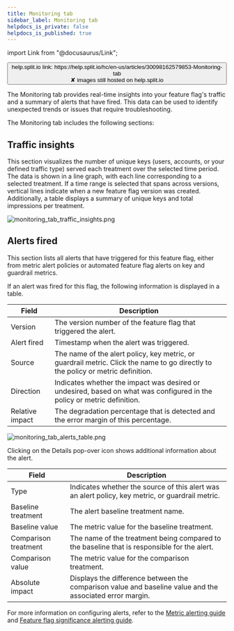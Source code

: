 ```yaml
---
title: Monitoring tab
sidebar_label: Monitoring tab
helpdocs_is_private: false
helpdocs_is_published: true
---
```


import Link from "@docusaurus/Link";

<p>
  <button style={{borderRadius:'8px', border:'1px', fontFamily:'Courier New', fontWeight:'800', textAlign:'left'}}> help.split.io link: https://help.split.io/hc/en-us/articles/30098162579853-Monitoring-tab <br /> ✘ images still hosted on help.split.io </button>
</p>

The Monitoring tab provides real-time insights into your feature flag's traffic and a summary of alerts that have fired. This data can be used to identify unexpected trends or issues that require troubleshooting.

The Monitoring tab includes the following sections:

## Traffic insights

This section visualizes the number of unique keys (users, accounts, or your defined traffic type) served each treatment over the selected time period. The data is shown in a line graph, with each line corresponding to a selected treatment. If a time range is selected that spans across versions, vertical lines indicate when a new feature flag version was created. Additionally, a table displays a summary of unique keys and total impressions per treatment.

<p>
  <img src="https://help.split.io/hc/article_attachments/32241788034445" alt="monitoring_tab_traffic_insights.png" />
</p>

## Alerts fired

This section lists all alerts that have triggered for this feature flag, either from metric alert policies or automated feature flag alerts on key and guardrail metrics.

If an alert was fired for this flag, the following information is displayed in a table.

| **Field** | **Description** |
| --- | --- | 
| Version | The version number of the feature flag that triggered the alert. |
| Alert fired | Timestamp when the alert was triggered. |
| Source | The name of the alert policy, key metric, or guardrail metric. Click the name to go directly to the policy or metric definition. |
| Direction | Indicates whether the impact was desired or undesired, based on what was configured in the policy or metric definition. |
| Relative impact | The degradation percentage that is detected and the error margin of this percentage. |

<p>
  <img src="https://help.split.io/hc/article_attachments/32241812102157" alt="monitoring_tab_alerts_table.png" />
</p>

Clicking on the Details pop-over icon shows additional information about the alert.

| **Field** | **Description** |
| --- | --- | 
| Type | Indicates whether the source of this alert was an alert policy, key metric, or guardrail metric. |
| Baseline treatment | The alert baseline treatment name. |
| Baseline value | The metric value for the baseline treatment. |
| Comparison treatment | The name of the treatment being compared to the baseline that is responsible for the alert. |
| Comparison value | The metric value for the comparison treatment. |
| Absolute impact | Displays the difference between the comparison value and baseline value and the associated error margin. |


For more information on configuring alerts, refer to the [Metric alerting guide](https://help.split.io/hc/en-us/articles/19832312225293-Configuring-metric-alerting) and [Feature flag significance alerting guide](https://help.split.io/hc/en-us/articles/19832711328397-Configuring-feature-flag-alerting).